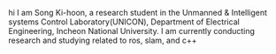 hi
I am Song Ki-hoon, a research student in the Unmanned & Intelligent systems Control Laboratory(UNICON), Department of Electrical Engineering, Incheon National University.
I am currently conducting research and studying related to ros, slam, and c++